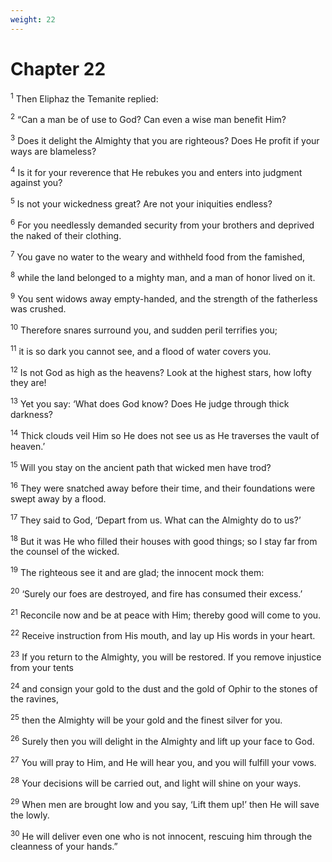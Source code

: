 ```yaml
---
weight: 22
---
```


# Chapter 22

<sup>1</sup> Then Eliphaz the Temanite replied: 

<sup>2</sup> “Can a man be of use to God? Can even a wise man benefit Him? 

<sup>3</sup> Does it delight the Almighty that you are righteous? Does He profit if your ways are blameless? 

<sup>4</sup> Is it for your reverence that He rebukes you and enters into judgment against you? 

<sup>5</sup> Is not your wickedness great? Are not your iniquities endless? 

<sup>6</sup> For you needlessly demanded security from your brothers and deprived the naked of their clothing. 

<sup>7</sup> You gave no water to the weary and withheld food from the famished, 

<sup>8</sup> while the land belonged to a mighty man, and a man of honor lived on it. 

<sup>9</sup> You sent widows away empty-handed, and the strength of the fatherless was crushed. 

<sup>10</sup> Therefore snares surround you, and sudden peril terrifies you; 

<sup>11</sup> it is so dark you cannot see, and a flood of water covers you. 

<sup>12</sup> Is not God as high as the heavens? Look at the highest stars, how lofty they are! 

<sup>13</sup> Yet you say: ‘What does God know? Does He judge through thick darkness? 

<sup>14</sup> Thick clouds veil Him so He does not see us as He traverses the vault of heaven.’ 

<sup>15</sup> Will you stay on the ancient path that wicked men have trod? 

<sup>16</sup> They were snatched away before their time, and their foundations were swept away by a flood. 

<sup>17</sup> They said to God, ‘Depart from us. What can the Almighty do to us?’ 

<sup>18</sup> But it was He who filled their houses with good things; so I stay far from the counsel of the wicked. 

<sup>19</sup> The righteous see it and are glad; the innocent mock them: 

<sup>20</sup> ‘Surely our foes are destroyed, and fire has consumed their excess.’ 

<sup>21</sup> Reconcile now and be at peace with Him; thereby good will come to you. 

<sup>22</sup> Receive instruction from His mouth, and lay up His words in your heart. 

<sup>23</sup> If you return to the Almighty, you will be restored. If you remove injustice from your tents 

<sup>24</sup> and consign your gold to the dust and the gold of Ophir to the stones of the ravines, 

<sup>25</sup> then the Almighty will be your gold and the finest silver for you. 

<sup>26</sup> Surely then you will delight in the Almighty and lift up your face to God. 

<sup>27</sup> You will pray to Him, and He will hear you, and you will fulfill your vows. 

<sup>28</sup> Your decisions will be carried out, and light will shine on your ways. 

<sup>29</sup> When men are brought low and you say, ‘Lift them up!’ then He will save the lowly. 

<sup>30</sup> He will deliver even one who is not innocent, rescuing him through the cleanness of your hands.” 


